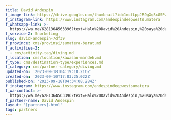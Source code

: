 ```yaml
---
title: David Andespin
f_image-link: https://drive.google.com/thumbnail?id=1mcfLppJB9gXqSxGSPwum32QGx52w7y3Q
f_instagram-link: https://www.instagram.com/andespindeepwestsumatera
f_whatsapp-link: >-
  https://wa.me/6281364563396?text=Halo%20David%20Andespin,%20saya%20dapat%20info%20dari%20@loocale.id%20dan%20punya%20pertanyaan
f_service-2: Snorkeling
slug: david-andespin-7df39
f_province: cms/provinsi/sumatera-barat.md
f_activities-2:
  - cms/activity-tag/diving.md
f_location: cms/location/kawasan-mandeh.md
f_type: cms/destination-type/experiences.md
f_category: cms/partner-category/diving.md
updated-on: '2023-09-18T04:19:18.216Z'
created-on: '2023-09-10T17:03:25.022Z'
published-on: '2023-09-18T04:34:08.284Z'
f_instagram: https://www.instagram.com/andespindeepwestsumatera
f_wa-contact: >-
  https://wa.me/6281364563396?text=Halo%20David%20Andespin,%20saya%20dapat%20info%20dari%20@loocale.id%20dan%20punya%20pertanyaan
f_partner-name: David Andespin
layout: '[partners].html'
tags: partners
---
```



